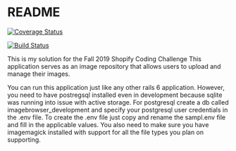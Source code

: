 # README

[![Coverage Status](https://coveralls.io/repos/github/shawn-higgins1/Shopify-fall2019-code-challenge/badge.svg?branch=master)](https://coveralls.io/github/shawn-higgins1/Shopify-fall2019-code-challenge?branch=master)

[![Build Status](https://travis-ci.com/shawn-higgins1/Image_Browser.svg?branch=master)](https://travis-ci.com/shawn-higgins1/Image_Browser)

This is my solution for the Fall 2019 Shopify Coding Challenge
This application serves as an image repository that allows users to upload
and manage their images.

You can run this application just like any other rails 6 application. However, you
need to have postregsql installed even in development because sqlite was running
into issue with active storage. For postgresql create a db called imagebrowser_development and specify your postgresql user credentials in the .env file. To create the .env file just copy and rename the sampl.env file and fill in the applicable values. You also need to make sure you have imagemagick installed with support
for all the file types you plan on supporting.
